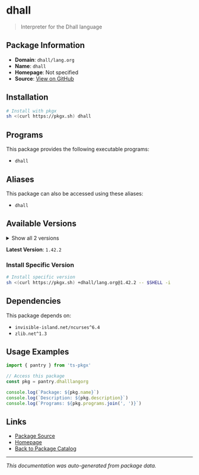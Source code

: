 # dhall

> Interpreter for the Dhall language

## Package Information

- **Domain**: `dhall/lang.org`
- **Name**: `dhall`
- **Homepage**: Not specified
- **Source**: [View on GitHub](https://github.com/pkgxdev/pantry/tree/main/projects/dhall-lang.org/package.yml)

## Installation

```bash
# Install with pkgx
sh <(curl https://pkgx.sh) dhall
```

## Programs

This package provides the following executable programs:

- `dhall`

## Aliases

This package can also be accessed using these aliases:

- `dhall`

## Available Versions

<details>
<summary>Show all 2 versions</summary>

- `1.42.2`, `1.42.1`

</details>

**Latest Version**: `1.42.2`

### Install Specific Version

```bash
# Install specific version
sh <(curl https://pkgx.sh) +dhall/lang.org@1.42.2 -- $SHELL -i
```

## Dependencies

This package depends on:

- `invisible-island.net/ncurses^6.4`
- `zlib.net^1.3`

## Usage Examples

```typescript
import { pantry } from 'ts-pkgx'

// Access this package
const pkg = pantry.dhalllangorg

console.log(`Package: ${pkg.name}`)
console.log(`Description: ${pkg.description}`)
console.log(`Programs: ${pkg.programs.join(', ')}`)
```

## Links

- [Package Source](https://github.com/pkgxdev/pantry/tree/main/projects/dhall-lang.org/package.yml)
- [Homepage](#)
- [Back to Package Catalog](../package-catalog.md)

---

*This documentation was auto-generated from package data.*
